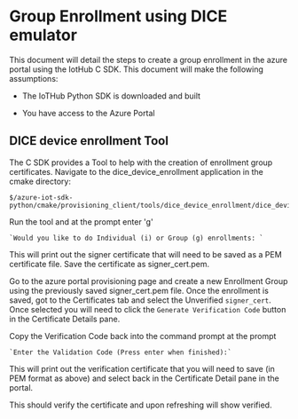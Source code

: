 # Group Enrollment using DICE emulator

This document will detail the steps to create a group enrollment in the azure portal using the IotHub C SDK.  This document will make the following assumptions:

- The IoTHub Python SDK is downloaded and built

- You have access to the Azure Portal

## DICE device enrollment Tool

The C SDK provides a Tool to help with the creation of enrollment group certificates.  Navigate to the dice_device_enrollment application in the cmake directory:

```Shell
$/azure-iot-sdk-python/cmake/provisioning_client/tools/dice_device_enrollment/dice_device_enrollment
```

Run the tool and at the prompt enter 'g'

```Shell
`Would you like to do Individual (i) or Group (g) enrollments: `
```

This will print out the signer certificate that will need to be saved as a PEM certificate file.  Save the certificate as signer_cert.pem.

Go to the azure portal provisioning page and create a new Enrollment Group using the previously saved signer_cert.pem file.  Once the enrollment is saved, got to the Certificates tab and select the Unverified `signer_cert`.  Once selected you will need to click the `Generate Verification Code` button in the Certificate Details pane.  

Copy the Verification Code back into the command prompt at the prompt

```Shell
`Enter the Validation Code (Press enter when finished):`
```

This will print out the verification certificate that you will need to save (in PEM format as above) and select back in the Certificate Detail pane in the portal.

This should verify the certificate and upon refreshing will show verified.